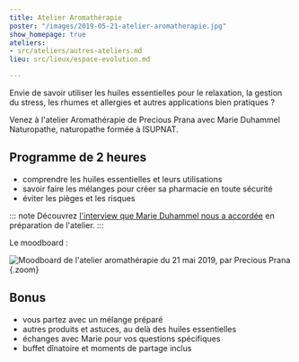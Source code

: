 ```yaml
---
title: Atelier Aromathérapie
poster: "/images/2019-05-21-atelier-aromatherapie.jpg"
show_homepage: true
ateliers:
- src/ateliers/autres-ateliers.md
lieu: src/lieux/espace-evolution.md

---
```

Envie de savoir utiliser les huiles essentielles pour le relaxation, la gestion du stress, les rhumes et allergies et autres applications bien pratiques ?

Venez à l'atelier Aromathérapie de Precious Prana avec Marie Duhammel Naturopathe, naturopathe formée à ISUPNAT.

## Programme de 2 heures

- comprendre les huiles essentielles et leurs utilisations
- savoir faire les mélanges pour créer sa pharmacie en toute sécurité
- éviter les pièges et les risques

::: note
Découvrez [l'interview que Marie Duhammel nous a accordée](/interviews/marie-duhammel/) en préparation de l'atelier.
:::

Le moodboard :


![Moodboard de l'atelier aromathérapie du 21 mai 2019, par Precious Prana](/images/2019-05-21-moodboard-aromatherapie.jpg){.zoom}

## Bonus

- vous partez avec un mélange préparé
- autres produits et astuces, au delà des huiles essentielles
- échanges avec Marie pour vos questions spécifiques
- buffet dînatoire et moments de partage inclus